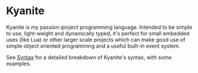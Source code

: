 # Kyanite
Kyanite is my passion-project programming language. Intended to be simple to use, light-weight and dynamically typed, it's perfect for small embedded uses (like Lua) or other larger scale projects which can make good use of simple object oriented programming and a useful built-in event system.

See [Syntax](SYNTAX.md) for a detailed breakdown of Kyanite's syntax, with some examples.